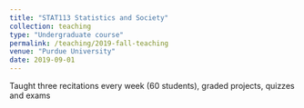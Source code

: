 ```yaml
---
title: "STAT113 Statistics and Society"
collection: teaching
type: "Undergraduate course"
permalink: /teaching/2019-fall-teaching
venue: "Purdue University"
date: 2019-09-01
---
```


Taught three recitations every week (60 students), graded projects, quizzes and exams

